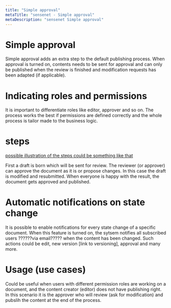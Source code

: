 ```yaml
---
title: "Simple approval"
metaTitle: "sensenet - Simple approval"
metaDescription: "sensenet Simple approval"
---
```


# Simple approval

Simple approval adds an extra step to the default publishing process. When approval is turned on, contents needs to be sent for approval and can only be published when the review is finished and modification requests has been adapted (if applicable). 

# Indicating roles and permissions

It is important to differentiate roles like editor, approver and so on. The process works the best if permissions are defined correctly and the whole process is tailor made to the business logic.

# steps
[possible illustration of the steps could be something like that](https://images.ctfassets.net/fo9twyrwpveg/1EQtohKijakksU2KwS262w/69c5b114908eba58787c29ce1d1ad737/Step_11.png?fm=jpg&fl=progressive&q=90&w=2156)

First a draft is born which will be sent for review. The reviewer (or approver) can approve the document as it is or propose changes. In this case the draft is modified and resubmitted. When everyone is happy with the result, the document gets approved and published.

# Automatic notifications on state change

It is possible to enable notifications for every state change of a specific document. When this feature is turned on, the sytsem notifies all subscribed users ??????via email????? when the content has been changed. Such actions could be edit, new version [link to versioning], approval and many more. 


# Usage (use cases)

Could be useful when users with different permission roles are working on a document, and the content creator (editor) does not have publishing right. In this scenario it is the approver who will review (ask for modification) and pubslih the content at the end of the process.

